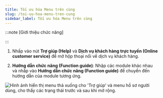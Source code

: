 ```yaml
---
title: Tối ưu hóa Menu trên cùng
slug: /toi-uu-hoa-menu-tren-cung
sidebar_label: Tối ưu hóa Menu trên cùng
---
```


:::note [Giới thiệu chức năng]

:::

1. Nhấp vào nút **Trợ giúp (Help)** và **Dịch vụ khách hàng trực tuyến (Online customer service)** để mở hộp thoại nổi về dịch vụ khách hàng.

2. **Hướng dẫn chức năng (Function guide)**: Nhập các module khác nhau và nhấp vào **Hướng dẫn chức năng (Function guide)** để chuyển đến hướng dẫn của module tương ứng.

![Hình ảnh hiển thị menu thả xuống cho 'Trợ giúp' và menu hồ sơ người dùng, cho thấy các trạng thái trước và sau khi mở rộng.](https://storage.googleapis.com/jegavn_kb/image_jegavn/57.1.png)